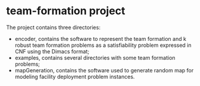# team-formation project

The project contains three directories:
* encoder, contains the software to represent the team formation and k robust
team formation problems as a satisfiability problem expressed in CNF using
the Dimacs format;
* examples, contains several directories with some team formation problems;
* mapGeneration, contains the software used to generate random map for
modeling facility deployment problem instances.
